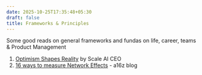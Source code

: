 ```yaml
---
date: 2025-10-25T17:35:48+05:30
draft: false
title: Frameworks & Principles
---
```

Some good reads on general frameworks and fundas on life, career, teams & Product Management

1. [Optimism Shapes Reality](https://alexw.substack.com/p/optimism-shapes-reality) by Scale AI CEO
2. [16 ways to measure Network Effects](https://a16z.com/16-ways-to-measure-network-effects/) - a16z blog
